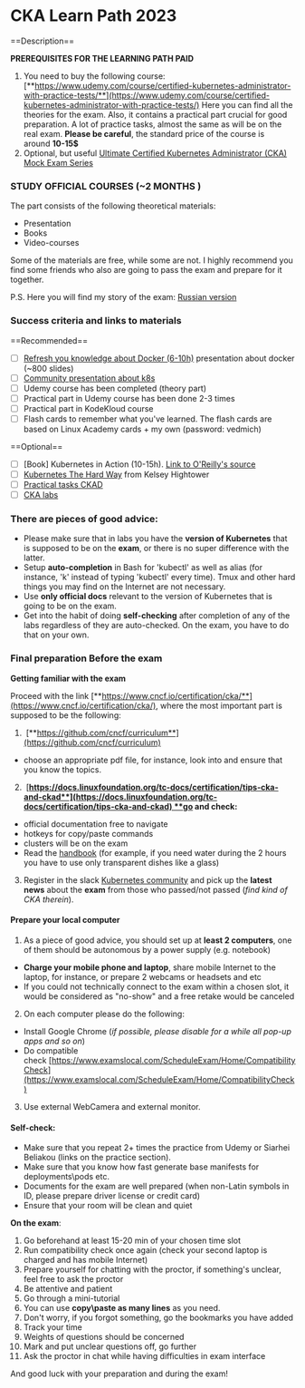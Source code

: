 # CKA Learn Path 2023

==Description==

**PREREQUISITES FOR THE LEARNING PATH PAID**

1. You need to buy the following course:[**https://www.udemy.com/course/certified-kubernetes-administrator-with-practice-tests/**](https://www.udemy.com/course/certified-kubernetes-administrator-with-practice-tests/)
Here you can find all the theories for the exam. Also, it contains a practical part crucial for good preparation. A lot of practice tasks, almost the same as will be on the real exam. 
**Please be careful**, the standard price of the course is around **10-15$**
2. Optional, but useful [Ultimate Certified Kubernetes Administrator (CKA) Mock Exam Series](https://kodekloud.com/courses/ultimate-certified-kubernetes-administrator-cka-mock-exam/) 

### STUDY OFFICIAL COURSES (~2 MONTHS )
The part consists of the following theoretical materials:
- Presentation
- Books
- Video-courses

Some of the materials are free, while some are not.
I highly recommend you find some friends who also are going to pass the exam and prepare for it together.

P.S. Here you will find my story of the exam: [Russian version](https://www.instagram.com/p/B3jaJ6wHs7t/?utm_source=ig_web_copy_link) 

### Success criteria and links to materials

==Recommended==

- [ ] [Refresh you knowledge about Docker (6-10h)](https://container.training/intro-selfpaced.yml.html#1) presentation about docker (~800 slides)
- [ ] [Community presentation about k8s](https://container.training/kube-selfpaced.yml.html#1)
- [ ] Udemy course has been completed (theory part)
- [ ] Practical part in Udemy course has been done 2-3 times
- [ ] Practical part in KodeKloud course 
- [ ] Flash cards to remember what you've learned. The flash cards are based on Linux Academy cards + my own (password: vedmich)

==Optional==
- [ ] [Book] Kubernetes in Action (10-15h). [Link to O'Reilly's source](https://learning.oreilly.com/library/view/kubernetes-in-action/9781617293726)
- [ ] [Kubernetes The Hard Way](https://github.com/kelseyhightower/kubernetes-the-hard-way) from Kelsey Hightower 
- [ ] [Practical tasks CKAD](https://github.com/dgkanatsios/CKAD-exercises)
- [ ] [CKA labs](https://github.com/David-VTUK/CKA-StudyGuide)

### There are pieces of good advice:

-   Please make sure that in labs you have the **version of Kubernetes** that is supposed to be on the **exam**, or there is no super difference with the latter.
-   Setup **auto-completion** in Bash for 'kubectl' as well as alias (for instance, 'k' instead of typing 'kubectl' every time). Tmux and other hard things you may find on the Internet are not necessary.
-   Use **only official docs** relevant to the version of Kubernetes that is going to be on the exam.
-   Get into the habit of doing **self-checking** after completion of any of the labs regardless of they are auto-checked. On the exam, you have to do that on your own.


### Final preparation Before the exam

**Getting familiar with the exam**

Proceed with the link [**https://www.cncf.io/certification/cka/**](https://www.cncf.io/certification/cka/), where the most important part is supposed to be the following:

1.  [**https://github.com/cncf/curriculum**](https://github.com/cncf/curriculum)
-   choose an appropriate pdf file, for instance, look into and ensure that you know the topics.
2.  [**https://docs.linuxfoundation.org/tc-docs/certification/tips-cka-and-ckad**](https://docs.linuxfoundation.org/tc-docs/certification/tips-cka-and-ckad) **go and check:**
-   official documentation free to navigate
-   hotkeys for copy/paste commands
-   clusters will be on the exam
-   Read the [handbook](https://docs.linuxfoundation.org/tc-docs/certification/lf-candidate-handbook) (for example, if you need water during the 2 hours you have to use only transparent dishes like a glass)
3. Register in the slack [Kubernetes community](https://kubernetes.slack.com/messages/kubernetes-users/) and pick up the **latest news** about the **exam** from those who passed/not passed (_find kind of CKA therein_).

#### Prepare your local computer
1) As a piece of good advice, you should set up at **least 2 computers**, one of them should be autonomous by a power supply (e.g. notebook)
- **Charge your mobile phone and laptop**, share mobile Internet to the laptop, for instance, or prepare 2 webcams or headsets and etc
- If you could not technically connect to the exam within a chosen slot, it would be considered as "no-show" and a free retake would be canceled 
2) On each computer please do the following:
- Install Google Chrome (_if possible, please disable for a while all pop-up apps and so on_) 
- Do compatible check [https://www.examslocal.com/ScheduleExam/Home/CompatibilityCheck](https://www.examslocal.com/ScheduleExam/Home/CompatibilityCheck) 
3) Use external WebCamera and external monitor. 

#### Self-check:
-   Make sure that you repeat 2+ times the practice from Udemy or Siarhei Beliakou (links on the practice section).
-   Make sure that you know how fast generate base manifests for deployments\pods etc.
-   Documents for the exam are well prepared (when non-Latin symbols in ID, please prepare driver license or credit card)
-   Ensure that your room will be clean and quiet

**On the exam**:
1. Go beforehand at least 15-20 min of your chosen time slot
2. Run compatibility check once again (check your second laptop is charged and has mobile Internet)
3. Prepare yourself for chatting with the proctor, if something's unclear, feel free to ask the proctor
4. Be attentive and patient
5. Go through a mini-tutorial
6. You can use **copy\paste as many lines** as you need.
7. Don't worry, if you forgot something, go the bookmarks you have added
8. Track your time
9. Weights of questions should be concerned
10. Mark and put unclear questions off, go further
11. Ask the proctor in chat while having difficulties in exam interface

And good luck with your preparation and during the exam!



